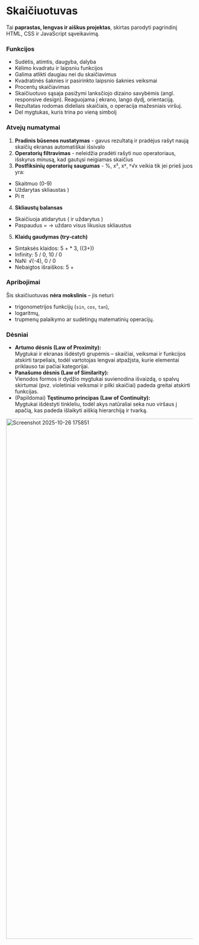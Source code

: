 # Skaičiuotuvas

Tai **paprastas, lengvas ir aiškus projektas**, skirtas parodyti pagrindinį HTML, CSS ir JavaScript sąveikavimą.  

### Funkcijos
- Sudėtis, atimtis, daugyba, dalyba  
- Kėlimo kvadratu ir laipsniu funkcijos
- Galima atlikti daugiau nei du skaičiavimus
- Kvadratinės šaknies ir pasirinkto laipsnio šaknies veiksmai  
- Procentų skaičiavimas  
- Skaičiuotuvo sąsaja pasižymi lanksčiojo dizaino savybėmis (angl. responsive design). Reaguojama į ekrano, lango dydį, orientaciją.
- Rezultatas rodomas dideliais skaičiais, o operacija mažesniais viršuj.
- Del mygtukas, kuris trina po vieną simbolį

### Atvejų numatymai
1. **Pradinis būsenos nustatymas** - gavus rezultatą ir pradėjus rašyt naują skaičių ekranas automatiškai išsivalo
2. **Operatorių filtravimas** - neleidžia pradėti rašyti nuo operatoriaus, išskyrus minusą, kad gautųsi neigiamas skaičius
3. **Postfiksinių operatorių saugumas** - %, x², xʸ, ʸ√x veikia tik jei prieš juos yra:
- Skaitmuo (0-9)
- Uždarytas skliaustas )
- Pi π
4. **Skliaustų balansas** 
- Skaičiuoja atidarytus ( ir uždarytus )
- Paspaudus = → uždaro visus likusius skliaustus
5. **Klaidų gaudymas (try-catch)**
- Sintaksės klaidos: 5 + * 3, ((3+))
- Infinity: 5 / 0, 10 / 0
- NaN: √(-4), 0 / 0
- Nebaigtos išraiškos: 5 +


### Apribojimai
Šis skaičiuotuvas **nėra mokslinis** – jis neturi:
- trigonometrijos funkcijų (`sin`, `cos`, `tan`),  
- logaritmų,  
- trupmenų palaikymo ar sudėtingų matematinių operacijų.  

### Dėsniai
- **Artumo dėsnis (Law of Proximity):**  
  Mygtukai ir ekranas išdėstyti grupėmis – skaičiai, veiksmai ir funkcijos atskirti tarpeliais, todėl vartotojas lengvai atpažįsta, kurie elementai priklauso tai pačiai kategorijai.
- **Panašumo dėsnis (Law of Similarity):**  
  Vienodos formos ir dydžio mygtukai suvienodina išvaizdą, o spalvų skirtumai (pvz. violetiniai veiksmai ir pilki skaičiai) padeda greitai atskirti funkcijas.
- (Papildomai) **Tęstinumo principas (Law of Continuity):**  
  Mygtukai išdėstyti tinkleliu, todėl akys natūraliai seka nuo viršaus į apačią, kas padeda išlaikyti aiškią hierarchiją ir tvarką.

<img width="1501" height="1406" alt="Screenshot 2025-10-26 175851" src="https://github.com/user-attachments/assets/0abe9bca-0c13-47ab-adff-ea18aaee5ea3" />
